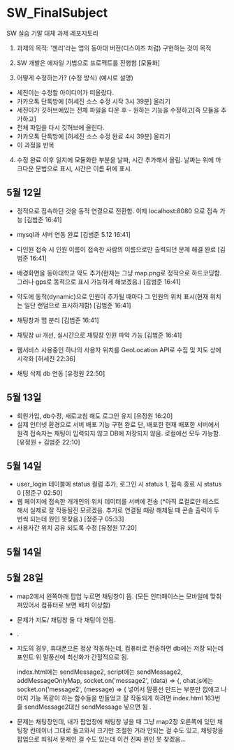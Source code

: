 # SW_FinalSubject
SW 실습 기말 대체 과제 레포지토리

1. 과제의 목적: '젠리'라는 앱의 동아대 버전(디스이즈 처럼) 구현하는 것이 목적 

2. SW 개발은 에자일 기법으로 프로젝트를 진행함 [모듈화]

3. 어떻게 수정하는가? (수정 방식)
(예시로 설명)
- 세진이는 수정할 아이디어가 떠올랐다. 
- 카카오톡 단톡방에 [허세진 소스 수정 시작 3시 39분] 올리기
- 세진이가 깃허브에있는 전체 파일을 다운 후 - 원하는 기능을 수정하고[즉 모듈을 추가하고]
- 전체 파일을 다시 깃허브에 올린다.
- 카카오톡 단톡방에 [허세진 소스 수정 완료 4시 39분] 올리기
- 이 과정을 반복

4. 수정 완료 이후
일지에 모듈화한 부분을 날짜, 시간 추가해서 올림. 날짜는 위에 마크다운 문법으로 표시, 시간은 이름 뒤에 표시.


## 5월 12일 ##
- 정적으로 접속하던 것을 동적 연결으로 전환함. 이제 localhost:8080 으로 접속 가능 [김범준 16:41]
  
- mysql과 서버 연동 완료    [김범준 5.12 16:41]

- 다인원 접속 시 인원 이름이 접속한 사람의 이름으로만 출력되던 문제 해결 완료    [김범준 16:41]

- 배경화면을 동아대학교 약도 추가(현재는 그냥 map.png로 정적으로 하드코딩함. 그러나 gps로 동적으로 표시 가능하게 해보겠음.)    [김범준 16:41]

- 약도에 동적(dynamic)으로 인원이 추가될 때마다 그 인원의 위치 표시(현재 위치는 일단 랜덤으로 표시하게함)  [김범준 16:41]

- 채팅창과 맵 분리    [김범준 16:41]

- 채팅창 ui 개선, 실시간으로 채팅창 인원 파악 가능    [김범준 16:41]

- 웹서비스 사용중인 하나의 사용자 위치를 GeoLocation API로 수집 및 지도 상에 시각화  [허세진 22:36]

- 채팅 삭제 db 연동 [유정원 22:50]
## 5월 13일 ##
- 회원가입, db수정, 새로고침 해도 로그인 유지 [유정원 16:20]
- 실제 인터넷 환경으로 서버 배포 기능 구현 완료 단, 배포한 현재 배포한 서버에서 원격 접속자는 채팅이 입력되지 않고 DB에 저장되지 않음. 로컬에선 모두 가능함. [유정원 + 김범준 22:10] 


## 5월 14일 ##
- user_login 테이블에 status 컬럼 추가, 로그인 시 status 1, 접속 종료 시 status 0 [정준구 02:50]
- 웹 페이지에 접속한 개개인의 위치 데이터를 서버에 전송
  (*아직 로컬로만 테스트 해서 실제로 잘 작동될진 모르겠음. 추가로 연결될 때랑 해제될 때 
    콘솔 출력이 두 번씩 되는데 원인 못찾음.) [정준구 05:33]
- 사용자간 위치 공유 되도록 수정 [유정원 17:20]
## 5월 14일 ##


## 5월 28일 ##
- map2에서 왼쪽아래 팝업 누르면 채팅창이 뜸. (모든 인터페이스는 모바일에 맞춰져있어서 컴퓨터로 보면 배치 이상함)
- 문제가 지도/ 채팅창 둘 다 채팅이 안됨.
- .
- 지도의 경우, 휴대폰으론 정상 작동하는데, 컴퓨터로 전송하면 db에는 저장 되는데 포인트 위 말풍선에 최신화가 간헐적으로 됨. 

  index.html에는 sendMessage2, script에는 sendMessage2, addMessageOnlyMap, socket.on('message2', (data) => {,
  chat.js에는 socket.on('message2', (message) => { 
  넣어서 말풍선 만드는 부분만 없애고 나머지 기능 똑같이 하는 함수들을 만들었고 잘 작동되게 하려면
  index.html 163번 줄 sendMessage2대신 sendMessage 넣으면 됨
  .
- 문제는 채팅창인데, 내가 팝업창에 채팅창 넣을 때 그냥 map2창 오른쪽에 있던 채팅창 컨테이너 그대로 들고와서 크기만 조절한 거라 
  안되는 걸 수도 있고, 채팅창을 팝업으로 띄워서 문제인 걸 수도 있는데 이건 진짜 원인 못 찾겠음...
